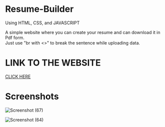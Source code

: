 # Resume-Builder

Using HTML, CSS, and JAVASCRIPT <br>

A simple website where you can create your resume and can download it in Pdf form. <br>
Just use "br with <>" to break the sentence while uploading data.

# LINK TO THE WEBSITE
 
 [CLICK HERE](https://sanskar153.github.io/Resume-Builder/)

# Screenshots

![Screenshot (67)](https://user-images.githubusercontent.com/79687388/122552607-27e3c180-d054-11eb-918e-de91fa947c86.png)

![Screenshot (64)](https://user-images.githubusercontent.com/79687388/122552621-2ca87580-d054-11eb-9b27-1067e69f759e.png)
